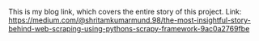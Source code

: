 This is my blog link, which covers the entire story of this project. Link: https://medium.com/@shritamkumarmund.98/the-most-insightful-story-behind-web-scraping-using-pythons-scrapy-framework-9ac0a2769fbe
